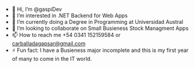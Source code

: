 - 👋 Hi, I’m @gaspiDev
- 👀 I’m interested in .NET Backend for Web Apps
- 🌱 I’m currently doing a Degree in Programming at Universidad Austral
- 💞️ I’m looking to collaborate on Small Busieness Stock Managment Apps
- 📫 How to reach me +54 0341 152159584 or carballadagapsar@gmail.com
- ⚡ Fun fact: I have a Busieness major incomplete and this is my first year of many to come in the IT world. 
